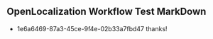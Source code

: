 ## OpenLocalization Workflow Test MarkDown
* 1e6a6469-87a3-45ce-9f4e-02b33a7fbd47 thanks!

<!--HONumber=Jul16_HO2-->


